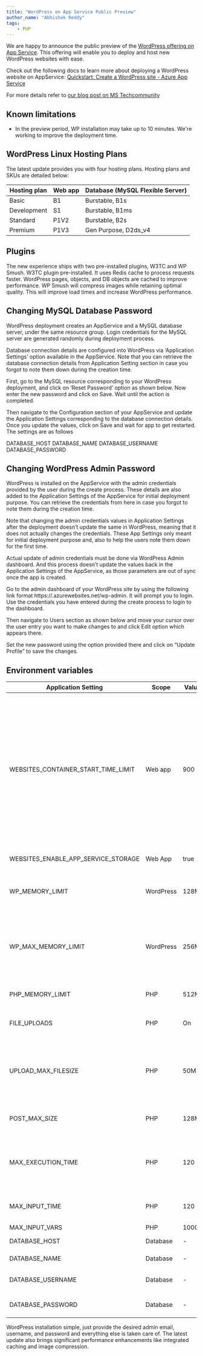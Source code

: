 ```yaml
---
title: "WordPress on App Service Public Preview"
author_name: "Abhishek Reddy"
tags:
    - PHP
---
```


We are happy to announce the public preview of the [WordPress offering on App Service](https://ms.portal.azure.com/#create/WordPress.WordPress). This offering will enable you to deploy and host new WordPress websites with ease.

Check out the following docs to learn more about deploying a WordPress website on AppService: [Quickstart: Create a WordPress site - Azure App Service](https://docs.microsoft.com/en-us/azure/app-service/quickstart-wordpress)

For more details refer to [our blog post on MS Techcommunity](https://techcommunity.microsoft.com/t5/apps-on-azure-blog/the-new-and-better-wordpress-on-app-service/ba-p/3202594)

## Known limitations
- In the preview period, WP installation may take up to 10 minutes. We're working to improve the deployment time.

## WordPress Linux Hosting Plans
The latest update provides you with four hosting plans. Hosting plans and SKUs are detailed below:

|**Hosting plan** | **Web app** | **Database (MySQL Flexible Server)** |
|--------------|------------|--------|
|Basic | B1 | Burstable, B1s |
|Development | S1 | Burstable, B1ms |
|Standard | P1V2 | Burstable, B2s |
|Premium | P1V3 | Gen Purpose, D2ds_v4 |

## Plugins
The new experience ships with two pre-installed plugins, W3TC and WP Smush. 
W3TC plugin pre-installed. It uses Redis cache to process requests faster. WordPress pages, objects, and DB objects are cached to improve performance.
WP Smush will compress images while retaining optimal quality. This will improve load times and increase WordPress performance.

## Changing MySQL Database Password
WordPress deployment creates an AppService and a MySQL database server, under the same resource group. Login credentials for the MySQL server are generated randomly during deployment process.  
 
Database connection details are configured into WordPress via ‘Application Settings’ option available in the AppService. Note that you can retrieve the database connection details from Application Setting section in case you forgot to note them down during the creation time.  
 
First, go to the MySQL resource corresponding to your WordPress deployment, and click on ‘Reset Password’ option as shown below. Now enter the new password and click on Save. Wait until the action is completed. 
 
 
Then navigate to the Configuration section of your AppService and update the Application Settings corresponding to the database connection details. Once you update the values, click on Save and wait for app to get restarted. The settings are as follows 

DATABASE_HOST 
DATABASE_NAME 
DATABASE_USERNAME 
DATABASE_PASSWORD 
 
## Changing WordPress Admin Password 
 
WordPress is installed on the AppService with the admin credentials provided by the user during the create process. These details are also added to the Application Settings of the AppService for initial deployment purpose. You can retrieve the credentials from here in case you forgot to note them during the creation time. 
 
Note that changing the admin credentials values in Application Settings after the deployment doesn’t update the same in WordPress, meaning that it does not actually changes the credentials. These App Settings only meant for initial deployment purpose and, also to help the users note them down for the first time. 
 
Actual update of admin credentials must be done via WordPress Admin dashboard. And this process doesn’t update the values back in the Application Settings of the AppService, as those parameters are out of sync once the app is created.  
 
Go to the admin dashboard of your WordPress site by using the following link format https://<yourapp>.azurewebsites.net/wp-admin. It will prompt you to login. Use the credentials you have entered during the create process to login to the dashboard. 
 
Then navigate to Users section as shown below and move your cursor over the user entry you want to make changes to and click Edit option which appears there.  
    
Set the new password using the option provided there and click on “Update Profile” to save the changes.     

## Environment variables

|Application Setting | Scope | Value | Max | Description |
|-------------|-------------|-------------|---------------|--------------------|
|WEBSITES_CONTAINER_START_TIME_LIMIT |Web app | 900 | -  | The amount of time the platform will wait (for the site to come up) before it restarts your container. WP installation takes around 5-10 mins after the AppService is deployed. By default, timeout limit for Linux AppService is 240 seconds. So, overriding this value to 900 seconds for WordPress deployments to avoid container restarts during the setup process. This is a required setting, and it is recommended to not change this value.  |
|WEBSITES_ENABLE_APP_SERVICE_STORAGE|Web App|true|-|When set to TRUE, file contents are preserved during restarts. |
|WP_MEMORY_LIMIT|WordPress|128M|512M|Frontend or general wordpress PHP memory limit (per script). Can't be more than PHP_MEMORY_LIMIT|
|WP_MAX_MEMORY_LIMIT|WordPress|256M|512M|Admin dashboard PHP memory limit (per script). Generally Admin dashboard/ backend scripts takes lot of memory compared to frontend scripts. Can't be more than PHP_MEMORY_LIMIT.|
|PHP_MEMORY_LIMIT|PHP|512M|512M|Memory limits for general PHP script. It can only be decreased.|
|FILE_UPLOADS|PHP|On|-|Can be either On or Off. Note that values are case sensitive. Enables or disables file uploads. |
|UPLOAD_MAX_FILESIZE|PHP|50M|256M	Max file upload size limit. Can be increased up to 256M.|
|POST_MAX_SIZE|PHP|128M|256M|Can be increased up to 256M. Generally should be more than UPLOAD_MAX_FILESIZE.|
|MAX_EXECUTION_TIME|PHP|120|120|Can only be decreased. Please break down the scripts if it is taking more than 120 seconds. Added to avoid bad scripts from slowing the system.|
|MAX_INPUT_TIME|PHP|120|120|Max time limit for parsing the input requests. Can only be decreased.|
|MAX_INPUT_VARS|PHP|10000|10000|-|
|DATABASE_HOST|Database|-|-|Database host used to connect to WordPress.|
|DATABASE_NAME|Database|-|-|Database name used to connect to WordPress.|
|DATABASE_USERNAME|Database|-|-|Database username used to connect to WordPress.|
|DATABASE_PASSWORD|Database|-|-|Database password used to connect to WordPress.|

WordPress installation simple, just provide the desired admin email, username, and password and everything else is taken care of. The latest update also brings significant performance enhancements like integrated caching and image compression.
